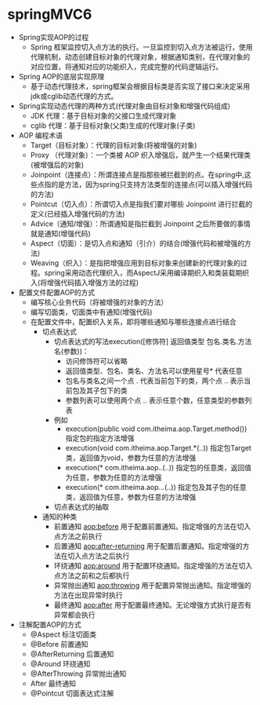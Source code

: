 # springMVC6

* Spring实现AOP的过程
  * Spring 框架监控切入点方法的执行。一旦监控到切入点方法被运行，使用代理机制，动态创建目标对象的代理对象，根据通知类别，在代理对象的对应位置，将通知对应的功能织入，完成完整的代码逻辑运行。
* Spring AOP的底层实现原理
  * 基于动态代理技术，spring框架会根据目标类是否实现了接口来决定采用jdk或cglib动态代理的方式。
* Spring实现动态代理的两种方式(代理对象由目标对象和增强代码组成)
  * JDK 代理：基于目标对象的父接口生成代理对象
  * cglib 代理：基于目标对象(父类)生成的代理对象(子类)
* AOP 编程术语
  * Target（目标对象）：代理的目标对象(将被增强的对象)
  * Proxy （代理对象）：一个类被 AOP 织入增强后，就产生一个结果代理类(被增强后的对象)
  * Joinpoint（连接点）：所谓连接点是指那些被拦截到的点。在spring中,这些点指的是方法，因为spring只支持方法类型的连接点(可以插入增强代码的方法)
  * Pointcut（切入点）：所谓切入点是指我们要对哪些 Joinpoint 进行拦截的定义(已经插入增强代码的方法)
  * Advice（通知/增强）：所谓通知是指拦截到 Joinpoint 之后所要做的事情就是通知(增强代码)
  * Aspect（切面）：是切入点和通知（引介）的结合(增强代码和被增强的方法)
  * Weaving（织入）：是指把增强应用到目标对象来创建新的代理对象的过程。spring采用动态代理织入，而AspectJ采用编译期织入和类装载期织入(将增强代码插入增强方法的过程)
* 配置文件配置AOP的方式
  * 编写核心业务代码（将被增强的对象的方法）
  * 编写切面类，切面类中有通知(增强代码)
  * 在配置文件中，配置织入关系，即将哪些通知与哪些连接点进行结合
    * 切点表达式
      * 切点表达式的写法execution([修饰符] 返回值类型 包名.类名.方法名(参数))：
        * 访问修饰符可以省略
        * 返回值类型、包名、类名、方法名可以使用星号* 代表任意
        * 包名与类名之间一个点 . 代表当前包下的类，两个点 .. 表示当前包及其子包下的类
        * 参数列表可以使用两个点 .. 表示任意个数，任意类型的参数列表
      * 例如
        * execution(public void com.itheima.aop.Target.method()) 指定包的指定方法增强
        * execution(void com.itheima.aop.Target.*(..)) 指定包Target类，返回值为void，参数为任意的方法增强
        * execution(* com.itheima.aop.*.*(..)) 指定包的任意类，返回值为任意，参数为任意的方法增强
        * execution(* com.itheima.aop..*.*(..)) 指定包及其子包的任意类，返回值为任意，参数为任意的方法增强
      * 切点表达式的抽取
    * 通知的种类
      * 前置通知 <aop:before> 用于配置前置通知。指定增强的方法在切入点方法之前执行
      * 后置通知 <aop:after-returning> 用于配置后置通知。指定增强的方法在切入点方法之后执行
      * 环绕通知 <aop:around> 用于配置环绕通知。指定增强的方法在切入点方法之前和之后都执行
      * 异常抛出通知 <aop:throwing> 用于配置异常抛出通知。指定增强的方法在出现异常时执行
      * 最终通知 <aop:after> 用于配置最终通知。无论增强方式执行是否有异常都会执行
* 注解配置AOP的方式
  * @Aspect 标注切面类
  * @Before 前置通知
  * @AfterReturning 后置通知
  * @Around 环绕通知
  * @AfterThrowing 异常抛出通知
  * After 最终通知
  * @Pointcut 切面表达式注解
